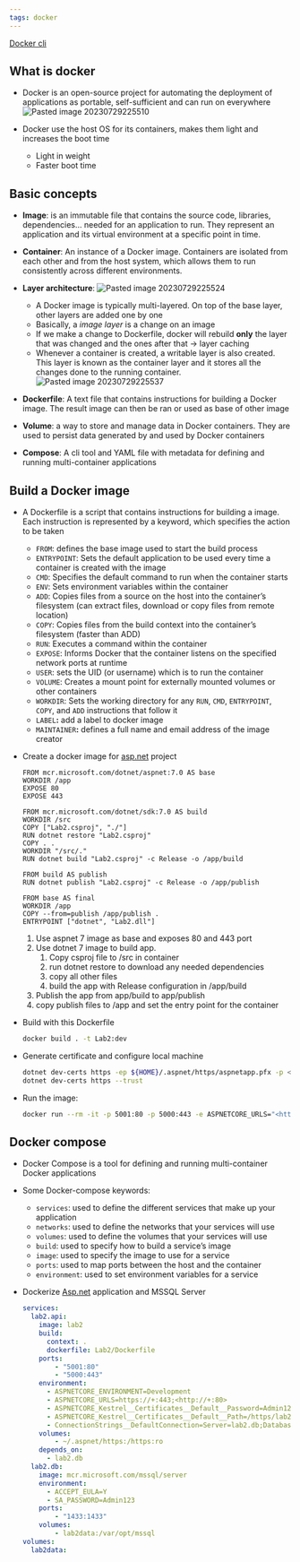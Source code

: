 ```yaml
---
tags: docker 
---
```

[Docker cli](../../Shortcut,%20syntax,%20command/Docker%20cli.md)
## What is docker

- Docker is an open-source project for automating the deployment of applications as portable, self-sufficient and can run on everywhere
![Pasted image 20230729225510](attachments/Pasted%20image%2020230729225510.png)

- Docker use the host OS for its containers, makes them light and increases the boot time
    - Light in weight
    - Faster boot time

## Basic concepts

- **Image**: is an immutable file that contains the source code, libraries, dependencies… needed for an application to run. They represent an application and its virtual environment at a specific point in time.
    
- **Container**: An instance of a Docker image. Containers are isolated from each other and from the host system, which allows them to run consistently across different environments.
    
- **Layer architecture**:
    ![Pasted image 20230729225524](attachments/Pasted%20image%2020230729225524.png)
    
    - A Docker image is typically multi-layered. On top of the base layer, other layers are added one by one
    - Basically, a _image layer_ is a change on an image
    - If we make a change to Dockerfile, docker will rebuild **only** the layer that was changed and the ones after that → layer caching
    - Whenever a container is created, a writable layer is also created. This layer is known as the container layer and it stores all the changes done to the running container.
   ![Pasted image 20230729225537](attachments/Pasted%20image%2020230729225537.png) 
- **Dockerfile**: A text file that contains instructions for building a Docker image. The result image can then be ran or used as base of other image
    
- **Volume**: a way to store and manage data in Docker containers. They are used to persist data generated by and used by Docker containers
    
- **Compose**: A cli tool and YAML file with metadata for defining and running multi-container applications
    

## Build a Docker image

- A Dockerfile is a script that contains instructions for building a image. Each instruction is represented by a keyword, which specifies the action to be taken
    
    - `FROM`: defines the base image used to start the build process
    - `ENTRYPOINT`: Sets the default application to be used every time a container is created with the image
    - `CMD`: Specifies the default command to run when the container starts
    - `ENV`: Sets environment variables within the container
    - `ADD`: Copies files from a source on the host into the container’s filesystem (can extract files, download or copy files from remote location)
    - `COPY`: Copies files from the build context into the container’s filesystem (faster than ADD)
    - `RUN`: Executes a command within the container
    - `EXPOSE`: Informs Docker that the container listens on the specified network ports at runtime
    - `USER`: sets the UID (or username) which is to run the container
    - `VOLUME`: Creates a mount point for externally mounted volumes or other containers
    - `WORKDIR`: Sets the working directory for any `RUN`, `CMD`, `ENTRYPOINT`, `COPY`, and `ADD` instructions that follow it
    - `LABEL`**:** add a label to docker image
    - `MAINTAINER`**:** defines a full name and email address of the image creator
- Create a docker image for [asp.net](http://asp.net) project
    
    ```docker
    FROM mcr.microsoft.com/dotnet/aspnet:7.0 AS base
    WORKDIR /app
    EXPOSE 80
    EXPOSE 443
    
    FROM mcr.microsoft.com/dotnet/sdk:7.0 AS build
    WORKDIR /src
    COPY ["Lab2.csproj", "./"]
    RUN dotnet restore "Lab2.csproj"
    COPY . .
    WORKDIR "/src/."
    RUN dotnet build "Lab2.csproj" -c Release -o /app/build
    
    FROM build AS publish
    RUN dotnet publish "Lab2.csproj" -c Release -o /app/publish
    
    FROM base AS final
    WORKDIR /app
    COPY --from=publish /app/publish .
    ENTRYPOINT ["dotnet", "Lab2.dll"]
    ```
    
    1. Use aspnet 7 image as base and exposes 80 and 443 port
    2. Use dotnet 7 image to build app.
        1. Copy csproj file to /src in container
        2. run dotnet restore to download any needed dependencies
        3. copy all other files
        4. build the app with Release configuration in /app/build
    3. Publish the app from app/build to app/publish
    4. copy publish files to /app and set the entry point for the container
- Build with this Dockerfile
    
    ```bash
    docker build . -t Lab2:dev
    ```
    
- Generate certificate and configure local machine
    
    ```bash
    dotnet dev-certs https -ep ${HOME}/.aspnet/https/aspnetapp.pfx -p <CREDENTIAL_PLACEHOLDER>
    dotnet dev-certs https --trust
    ```
    
- Run the image:
    
    ```bash
    docker run --rm -it -p 5001:80 -p 5000:443 -e ASPNETCORE_URLS="<https://+>;<http://+>" -e ASPNETCORE_HTTPS_PORT=5000 -e ASPNETCORE_Kestrel__Certificates__Default__Password="Admin123" -e ASPNETCORE_Kestrel__Certificates__Default__Path=/https/aspnetapp.pfx -v ${HOME}/.aspnet/https:/https/ lab2:dev
    ```
    

## Docker compose

- Docker Compose is a tool for defining and running multi-container Docker applications
    
- Some Docker-compose keywords:
    
    - `services`: used to define the different services that make up your application
    - `networks`: used to define the networks that your services will use
    - `volumes`: used to define the volumes that your services will use
    - `build`: used to specify how to build a service’s image
    - `image`: used to specify the image to use for a service
    - `ports`: used to map ports between the host and the container
    - `environment`: used to set environment variables for a service
- Dockerize [Asp.net](http://Asp.net) application and MSSQL Server
    
    ```yaml
    services:
      lab2.api:
        image: lab2
        build:
          context: .
          dockerfile: Lab2/Dockerfile
        ports:
            - "5001:80"
            - "5000:443"
        environment:
          - ASPNETCORE_ENVIRONMENT=Development
          - ASPNETCORE_URLS=https://+:443;<http://+:80>
          - ASPNETCORE_Kestrel__Certificates__Default__Password=Admin123
          - ASPNETCORE_Kestrel__Certificates__Default__Path=/https/lab2.pfx
          - ConnectionStrings__DefaultConnection=Server=lab2.db;Database=CRM3DB;User=sa;Password=Admin123;TrustServerCertificate=True
        volumes:
            - ~/.aspnet/https:/https:ro
        depends_on: 
          - lab2.db
      lab2.db:
        image: mcr.microsoft.com/mssql/server
        environment:
          - ACCEPT_EULA=Y
          - SA_PASSWORD=Admin123
        ports:
            - "1433:1433"
        volumes:
            - lab2data:/var/opt/mssql
    volumes:
      lab2data:
    ```